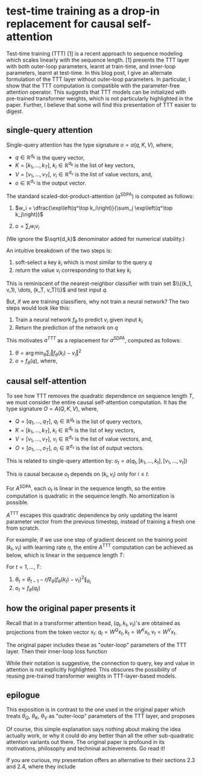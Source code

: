 # test-time training as a drop-in replacement for causal self-attention

Test-time training (TTT) [1] is a recent approach to sequence modeling
which scales linearly with the sequence length.
[1] presents the TTT layer with both
outer-loop parameters, learnt at train-time,
and inner-loop parameters, learnt at test-time.
In this blog post,
I give an alternate formulation of the TTT layer
without outer-loop parameters.
In particular, I show that the TTT computation
is compatible with the parameter-free attention operator.
This suggests that TTT models can be initialized
with pre-trained transformer weights,
which is not particularly highlighted in the paper.
Further, I believe that some will find this presentation
of TTT easier to digest.

## single-query attention

Single-query attention has the type signature $o = a(q, K, V)$, where,
* $q \in \mathbb{R}^{d_k}$ is the query vector,
* $K = [k_1, \dots, k_T]$, $k_i \in \mathbb{R}^{d_k}$ is the list of key vectors,
* $V = [v_1, \dots, v_T]$, $v_i \in \mathbb{R}^{d_v}$ is the list of value vectors, and,
* $o \in \mathbb{R}^{d_v}$ is the output vector.


The standard scaled-dot-product-attention ($a^{\text{SDPA}}$) is computed as follows:

1. $w_i = \dfrac{\exp\left(q^\top k_i\right)}{\sum_j \exp\left(q^\top k_j\right)}$

2. $o = \sum_i w_i v_i$

(We ignore the $\sqrt{d_k}$ denominator added for numerical stability.)

An intuitive breakdown of the two steps is:
1. soft-select a key $k_i$ which is most similar to the query $q$
2. return the value $v_i$ corresponding to that key $k_i$


This is reminiscent of the nearest-neighbor classifier with
train set $\\{(k_1, v_1), \dots, (k_T, v_T)\\}$
and test input $q$.

But, if we are training classifiers, why not train a neural network?
The two steps would look like this:
1. Train a neural network $f_\theta$ to predict $v_i$ given input $k_i$
2. Return the prediction of the network on $q$

This motivates $a^{TTT}$ as a replacement for $a^{SDPA}$,
computed as follows:
1. $\theta = \arg \min_\theta \sum_i \Vert f_\theta(k_i) - v_i \Vert^2$
2. $o = f_\theta(q)$, where,



## causal self-attention

To see how TTT removes the quadratic dependence on sequence length $T$,
we must consider the entire causal self-attention computation.
It has the type signature $O = A(Q, K, V)$, where,
* $Q = [q_1, \dots, q_T]$, $q_i \in \mathbb{R}^{d_k}$ is the list of query vectors,
* $K = [k_1, \dots, k_T]$, $k_i \in \mathbb{R}^{d_k}$ is the list of key vectors,
* $V = [v_1, \dots, v_T]$, $v_i \in \mathbb{R}^{d_v}$ is the list of value vectors, and,
* $O = [o_1, \dots, o_T]$, $o_i \in \mathbb{R}^{d_v}$ is the list of output vectors.


This is related to single-query attention by:
$o_t = a(q_t, [k_1, \dots, k_t], [v_1, \dots, v_t])$

This is causal because $o_t$ depends on $(k_i, v_i)$ only for $i \le t$.

For $A^{\text{SDPA}}$, each $o_t$ is linear in the sequence length,
so the entire computation is quadratic in the sequence length.
No amortization is possible.

$A^{\text{TTT}}$ escapes this quadratic dependence
by only updating the learnt parameter vector from the previous timestep,
instead of training a fresh one from scratch.

For example, if we use one step of gradient descent
on the training point $(k_t, v_t)$ with learning rate $\eta$,
the entire $A^{\text{TTT}}$ computation can be achieved as below,
which is linear in the sequence length $T$:

For $t=1, \dots, T$:
1. $\theta_t = \theta_{t-1} - \eta \nabla_\theta (f_\theta(k_t) - v_t)^2 \big\|_{\theta_t}$
2. $o_t = f_\theta(q_t)$


## how the original paper presents it

Recall that in a transformer attention head,
$(q_t, k_t, v_t)$'s are obtained as projections from
the token vector $x_t$:
$q_t = W^Q x_t, k_t = W^K x_t, v_t = W^V x_t$.

The original paper includes these as "outer-loop" parameters
of the TTT layer. Then their inner-loop loss function

While their notation is suggestive,
the connection to query, key and value in attention
is not explicitly highlighted.
This obscures the possibility of reusing pre-trained
transformer weights in TTT-layer-based models.



## epilogue

This exposition is in contrast to the one used in the original
paper which treats $\theta_Q$, $\theta_K$, $\theta_V$ as "outer-loop"
parameters of the TTT layer,
and proposes

Of course, this simple explanation says nothing about
making the idea actually work,
or why it could do any better than all the other
sub-quadratic attention variants out there.
The original paper is profound in its motivations,
philosophy and techninal achievements.
Go read it!

If you are curious, my presentation offers an alternative to their
sections 2.3 and 2.4, where they include 



<!--## acknowledgements-->
<!---->
<!--This blog was inspired by discussions with Krish Parikh and Marcel Roed.-->
<!--Thanks to them and xxx for feedback on the draft.-->
